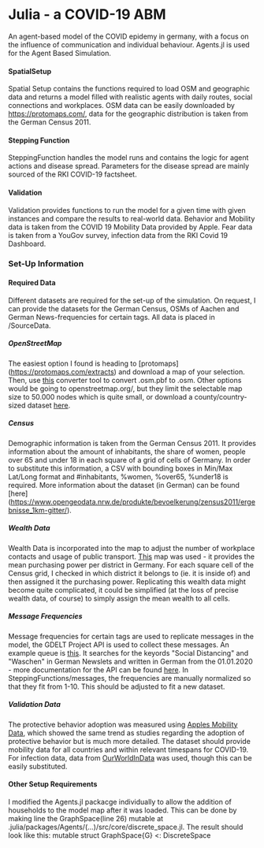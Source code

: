 # Julia - a COVID-19 ABM

An agent-based model of the COVID epidemy in germany, with a focus on the influence of communication and individual behaviour. Agents.jl is used for the Agent Based Simulation.

#### SpatialSetup 
Spatial Setup contains the functions required to load OSM and geographic data and returns a model filled with realistic agents with daily routes, social connections and workplaces. OSM data can be easily downloaded by https://protomaps.com/, data for the geographic distribution is taken from the German Census 2011.

#### Stepping Function
SteppingFunction handles the model runs and contains the logic for agent actions and disease spread. Parameters for the disease spread are mainly sourced of the RKI COVID-19 factsheet.

#### Validation
Validation provides functions to run the model for a given time with given instances and compare the results to real-world data. Behavior and Mobility data is taken from the COVID 19 Mobility Data provided by Apple. Fear data is taken from a YouGov survey, infection data from the RKI Covid 19 Dashboard.

### Set-Up Information

#### Required Data
Different datasets are required for the set-up of the simulation. On request, I can provide the datasets for the German Census, OSMs of Aachen and German News-frequencies for certain tags. All data is placed in /SourceData.

##### OpenStreetMap
The easiest option I found is heading to [protomaps] (https://protomaps.com/extracts) and download a map of your selection. Then, use [this](https://wiki.openstreetmap.org/wiki/Osmconvert) converter tool to convert .osm.pbf to .osm. Other options would be going to openstreetmap.org/, but they limit the selectable map size to 50.000 nodes which is quite small, or download a county/country-sized dataset [here](https://download.geofabrik.de/).

##### Census
Demographic information is taken from the German Census 2011. It provides information about the amount of inhabitants, the share of women, people over 65 and under 18 in each square of a grid of cells of Germany. In order to substitute this information, a CSV with bounding boxes in Min/Max Lat/Long format and #inhabitants, %women, %over65, %under18 is required. More information about the dataset (in German) can be found [here] (https://www.opengeodata.nrw.de/produkte/bevoelkerung/zensus2011/ergebnisse_1km-gitter/).

##### Wealth Data
Wealth Data is incorporated into the map to adjust the number of workplace contacts and usage of public transport. [This](https://iw.carto.com/viz/71f414f4-ad68-4c60-aad8-0e4af400080c/public_map) map was used - it provides the mean purchasing power per district in Germany. For each square cell of the Census grid, I checked in which district it belongs to (ie. it is inside of) and then assigned it the purchasing power. Replicating this wealth data might become quite complicated, it could be simplified (at the loss of precise wealth data, of course) to simply assign the mean wealth to all cells.

##### Message Frequencies
Message frequencies for certain tags are used to replicate messages in the model, the GDELT Project API is used to collect these messages. An example queue is [this](https://api.gdeltproject.org/api/v2/doc/doc?query=(social%20distancing%20OR%20waschen%20OR%20tragen)%20%22covid%22&mode=timelinevolinfo&TIMELINESMOOTH=5&sourcecountry:germany&TIMERES=day&sourcelanguage:german&STARTDATETIME=20200101000000). It searches for the keyords "Social Distancing" and "Waschen" in German Newslets and written in German from the 01.01.2020 - more documentation for the API can be found [here](https://blog.gdeltproject.org/gdelt-doc-2-0-api-debuts/).
In SteppingFunctions/messages, the frequencies are manually normalized so that they fit from 1-10. This should be adjusted to fit a new dataset.

##### Validation Data
The protective behavior adoption was measured using [Apples Mobility Data](https://covid19.apple.com/mobility), which showed the same trend as studies regarding the adoption of protective behavior but is much more detailed. The dataset should provide mobility data for all countries and within relevant timespans for COVID-19.
For infection data, data from [OurWorldInData](https://ourworldindata.org/coronavirus-source-data) was used, though this can be easily substituted.

#### Other Setup Requirements
I modified the Agents.jl packacge individually to allow the addition of households to the model map after it was loaded. This can be done by making line the GraphSpace(line 26) mutable at .julia/packages/Agents/(...)/src/core/discrete_space.jl. The result should look like this: mutable struct GraphSpace{G} <: DiscreteSpace
